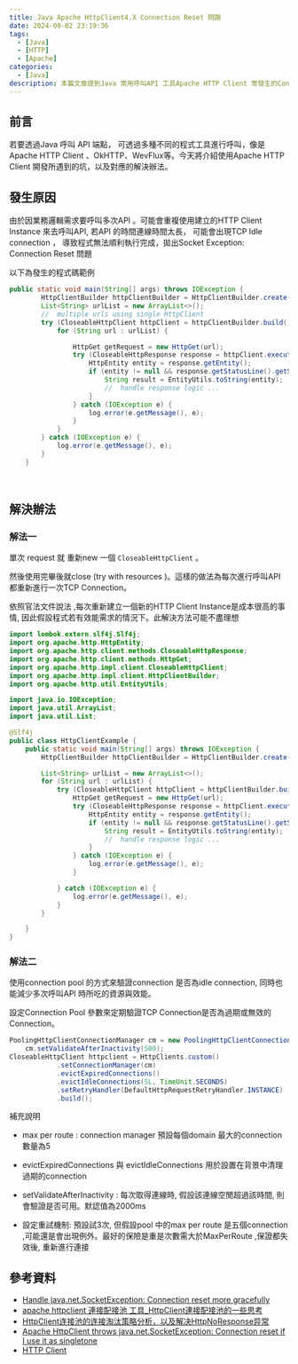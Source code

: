 ```yaml
---
title: Java Apache HttpClient4.X Connection Reset 問題
date: 2024-08-02 23:19:36
tags:
  - [Java]
  - [HTTP]
  - [Apache]
categories:
  - [Java]
description: 本篇文章提到Java 常用呼叫API 工具Apache HTTP Client 常發生的Connection reset 問題, 並列出可能的原因與對應之解法, 希望讀者可透過參考此篇文章來快速找出如何解決connection  reset的方法。
---
```

## 前言

若要透過Java 呼叫 API 端點， 可透過多種不同的程式工具進行呼叫，像是Apache HTTP Client 、OkHTTP、WevFlux等。今天將介紹使用Apache HTTP  Client 開發所遇到的坑，以及對應的解決辦法。

## 發生原因

由於因業務邏輯需求要呼叫多次API 。可能會重複使用建立的HTTP Client Instance 來去呼叫API, 若API 的時間連線時間太長， 可能會出現TCP Idle connection ， 導致程式無法順利執行完成，拋出Socket Exception:  Connection Reset 問題

以下為發生的程式碼範例

```java
public static void main(String[] args) throws IOException {
        HttpClientBuilder httpClientBuilder = HttpClientBuilder.create();
        List<String> urlList = new ArrayList<>();
        //  multiple urls using single HttpClient
        try (CloseableHttpClient httpClient = httpClientBuilder.build()) {
            for (String url : urlList) {

                HttpGet getRequest = new HttpGet(url);
                try (CloseableHttpResponse response = httpClient.execute(getRequest)) {
                    HttpEntity entity = response.getEntity();
                    if (entity != null && response.getStatusLine().getStatusCode() == 200) {
                        String result = EntityUtils.toString(entity);
                        //  handle response logic ...
                    }
                } catch (IOException e) {
                    log.error(e.getMessage(), e);
                }
            }
        } catch (IOException e) {
            log.error(e.getMessage(), e);
        }
    }
```

<br/>

##   解決辦法

### 解法一

單次 request 就 重新new  一個  `CloseableHttpClient`  。

然後使用完畢後就close (try with resources )。這樣的做法為每次進行呼叫API 都重新進行一次TCP Connection。

依照官法文件說法 ,每次重新建立一個新的HTTP Client Instance是成本很高的事情, 因此假設程式若有效能需求的情況下。此解決方法可能不盡理想

```java
import lombok.extern.slf4j.Slf4j;
import org.apache.http.HttpEntity;
import org.apache.http.client.methods.CloseableHttpResponse;
import org.apache.http.client.methods.HttpGet;
import org.apache.http.impl.client.CloseableHttpClient;
import org.apache.http.impl.client.HttpClientBuilder;
import org.apache.http.util.EntityUtils;

import java.io.IOException;
import java.util.ArrayList;
import java.util.List;

@Slf4j
public class HttpClientExample {
    public static void main(String[] args) throws IOException {
        HttpClientBuilder httpClientBuilder = HttpClientBuilder.create();

        List<String> urlList = new ArrayList<>();
        for (String url : urlList) {
            try (CloseableHttpClient httpClient = httpClientBuilder.build()) {
                HttpGet getRequest = new HttpGet(url);
                try (CloseableHttpResponse response = httpClient.execute(getRequest)) {
                    HttpEntity entity = response.getEntity();
                    if (entity != null && response.getStatusLine().getStatusCode() == 200) {
                        String result = EntityUtils.toString(entity);
                        //  handle response logic ...
                    }
                } catch (IOException e) {
                    log.error(e.getMessage(), e);
                }

            } catch (IOException e) {
                log.error(e.getMessage(), e);
            }
        }

    }
}

```



### 解法二

使用connection pool 的方式來驗證connection 是否為idle connection, 同時也能減少多次呼叫API 時所吃的資源與效能。

設定Connection Pool 參數來定期驗證TCP Connection是否為過期或無效的Connection。

```java
PoolingHttpClientConnectionManager cm = new PoolingHttpClientConnectionManager();
    cm.setValidateAfterInactivity(500);
CloseableHttpClient httpclient = HttpClients.custom()
            .setConnectionManager(cm)
            .evictExpiredConnections()
            .evictIdleConnections(5L, TimeUnit.SECONDS)
    	    .setRetryHandler(DefaultHttpRequestRetryHandler.INSTANCE)
            .build();

```

補充說明

- max per route : connection manager 預設每個domain 最大的connection數量為5

- evictExpiredConnections 與 evictIdleConnections 用於設置在背景中清理過期的connection

- setValidateAfterInactivity : 每次取得連線時, 假設該連線空閒超過該時間, 則會驗證是否可用。默認值為2000ms

- 設定重試機制: 預設試3次, 但假設pool 中的max per route 是五個connection ,可能還是會出現例外。最好的保險是重是次數需大於MaxPerRoute ,保證都失效後, 重新進行連接

  

## 參考資料

- [Handle java.net.SocketException: Connection reset more gracefully](https://issues.apache.org/jira/browse/HTTPCLIENT-2282)
- [apache httpclient 連接配接池 工具_HttpClient連接配接池的一些思考](https://www.laitimes.com/article/486os_4ou1m.html)
- [HttpClient连接池的连接淘汰策略分析，以及解决HttpNoResponse异常](https://www.cnblogs.com/wusanga/p/17392445.html)
- [Apache HttpClient throws java.net.SocketException: Connection reset if I use it as singletone](https://stackoverflow.com/questions/70175836/apache-httpclient-throws-java-net-socketexception-connection-reset-if-i-use-it)
- [HTTP Client](https://hc.apache.org/httpclient-legacy/performance.html) 
